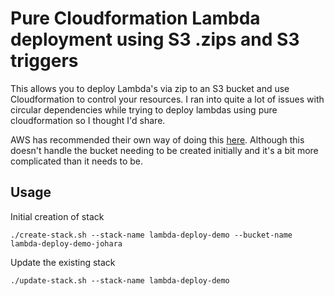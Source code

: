 # Pure Cloudformation Lambda deployment using S3 .zips and S3 triggers
 This allows you to deploy Lambda's via zip to an S3 bucket and use Cloudformation to control your resources. I ran into quite a lot of issues with circular dependencies while trying to deploy lambdas using pure cloudformation so I thought I'd share. 

AWS has recommended their own way of doing this [here](https://aws.amazon.com/blogs/mt/resolving-circular-dependency-in-provisioning-of-amazon-s3-buckets-with-aws-lambda-event-notifications/). Although this doesn't handle the bucket needing to be created initially and it's a bit more complicated than it needs to be.

## Usage
Initial creation of stack

```./create-stack.sh --stack-name lambda-deploy-demo --bucket-name lambda-deploy-demo-johara```

Update the existing stack

```./update-stack.sh --stack-name lambda-deploy-demo```